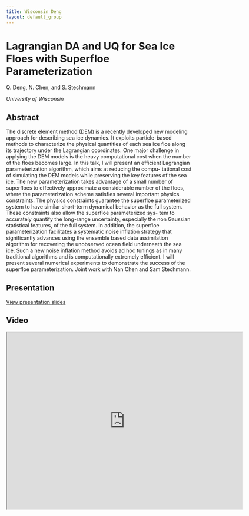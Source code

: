 ```yaml
---
title: Wisconsin Deng
layout: default_group
---
```

# Lagrangian DA and UQ for Sea Ice Floes with Superfloe Parameterization
Q. Deng, N. Chen, and S. Stechmann

<i>University of Wisconsin</i>

## Abstract
The discrete element method (DEM) is a recently developed new modeling approach for describing sea ice dynamics. It exploits particle-based methods to characterize the physical quantities of each sea ice floe along
its trajectory under the Lagrangian coordinates. One major challenge in applying the DEM models is the heavy computational cost when the number of the floes becomes large. In this talk, I will present an efficient Lagrangian parameterization algorithm, which aims at reducing the compu-
tational cost of simulating the DEM models while preserving the key features of the sea ice. The new parameterization takes advantage of a small number of superfloes to effectively approximate a considerable number of
the floes, where the parameterization scheme satisfies several important physics constraints. The physics constraints guarantee the superfloe parameterized system to have similar short-term dynamical behavior as the full system. These constraints also allow the superfloe parameterized sys-
tem to accurately quantify the long-range uncertainty, especially the non Gaussian statistical features, of the full system. In addition, the superfloe parameterization facilitates a systematic noise inflation strategy that significantly advances using the ensemble based data assimilation algorithm for recovering the unobserved ocean field underneath the sea ice. Such a new noise inflation method avoids ad hoc tunings as in many traditional algorithms and is computationally extremely efficient. I will present several numerical experiments to demonstrate the success of the superfloe parameterization. Joint work with Nan Chen and Sam Stechmann.

## Presentation
<p><a href="https://drive.google.com/file/d/1F1JkH5-1vA5jlrEcanzKmp_d0t1WQiEn/view?usp=sharing">View presentation slides</a></p>

## Video
<iframe src="https://drive.google.com/file/d/14pSR3ice8epT992vmE-TUprhPL-6BM_R/preview" width="640" height="480"></iframe>
